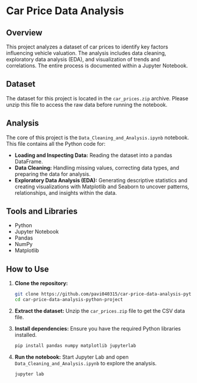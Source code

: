 # Car Price Data Analysis

## Overview

This project analyzes a dataset of car prices to identify key factors influencing vehicle valuation. The analysis includes data cleaning, exploratory data analysis (EDA), and visualization of trends and correlations. The entire process is documented within a Jupyter Notebook.

## Dataset

The dataset for this project is located in the `car_prices.zip` archive. Please unzip this file to access the raw data before running the notebook.

## Analysis

The core of this project is the `Data_Cleaning_and_Analysis.ipynb` notebook. This file contains all the Python code for:

*   **Loading and Inspecting Data:** Reading the dataset into a pandas DataFrame.
*   **Data Cleaning:** Handling missing values, correcting data types, and preparing the data for analysis.
*   **Exploratory Data Analysis (EDA):** Generating descriptive statistics and creating visualizations with Matplotlib and Seaborn to uncover patterns, relationships, and insights within the data.

## Tools and Libraries

*   Python
*   Jupyter Notebook
*   Pandas
*   NumPy
*   Matplotlib

## How to Use

1.  **Clone the repository:**
    ```sh
    git clone https://github.com/pavi040315/car-price-data-analysis-python-project.git
    cd car-price-data-analysis-python-project
    ```

2.  **Extract the dataset:**
    Unzip the `car_prices.zip` file to get the CSV data file.

3.  **Install dependencies:**
    Ensure you have the required Python libraries installed.
    ```sh
    pip install pandas numpy matplotlib jupyterlab
    ```

4.  **Run the notebook:**
    Start Jupyter Lab and open `Data_Cleaning_and_Analysis.ipynb` to explore the analysis.
    ```sh
    jupyter lab
